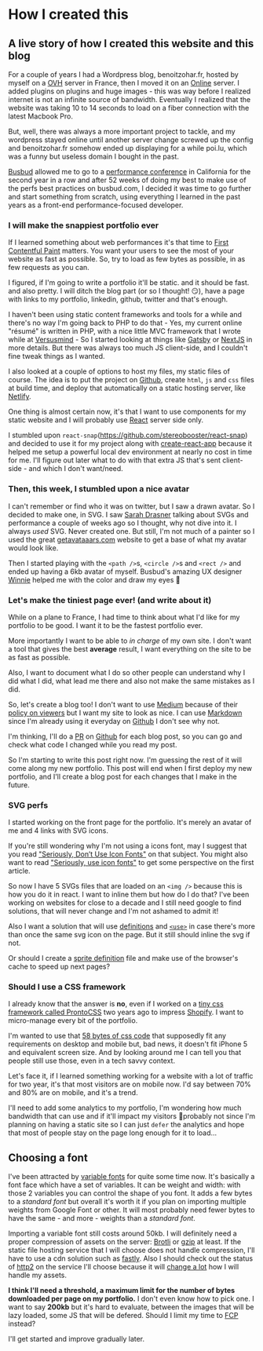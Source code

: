 # How I created this

## A live story of how I created this website and this blog

For a couple of years I had a Wordpress blog, benoitzohar.fr, hosted by myself on a [OVH](https://www.ovh.com/fr) server in France, then I moved it on an [Online](https://www.online.net/fr) server. I added plugins on plugins and huge images - this was way before I realized internet is not an infinite source of bandwidth.
Eventually I realized that the website was taking 10 to 14 seconds to load on a fiber connection with the latest Macbook Pro.

But, well, there was always a more important project to tackle, and my wordpress stayed online until another server change screwed up the config and benoitzohar.fr somehow ended up displaying for a while poi.lu, which was a funny but useless domain I bought in the past.

[Busbud](https://www.busbud.com) allowed me to go to a [performance conference](https://perfmatters.io/) in California for the second year in a row and after 52 weeks of doing my best to make use of the perfs best practices on busbud.com, I decided it was time to go further and start something from scratch, using everything I learned in the past years as a front-end performance-focused developer.

### I will make the snappiest portfolio ever

If I learned something about web performances it's that time to [First Contentful Paint](https://developers.google.com/web/tools/lighthouse/audits/first-contentful-paint) matters. You want your users to see the most of your website as fast as possible. So, try to load as few bytes as possible, in as few requests as you can.

I figured, if I'm going to write a portfolio it'll be static. and it should be fast. and also pretty.
I will ditch the blog part (or so I thought! 😏), have a page with links to my portfolio, linkedin, github, twitter and that's enough.

I haven't been using static content frameworks and tools for a while and there's no way I'm going back to PHP to do that - Yes, my current online "résumé" is written in PHP, with a nice little MVC framework that I wrote while at [Versusmind](http://www.versusmind.eu) - So I started looking at things like [Gatsby](https://www.gatsbyjs.org/) or [NextJS](https://nextjs.org/) in more details. But there was always too much JS client-side, and I couldn't fine tweak things as I wanted.

I also looked at a couple of options to host my files, my static files of course.
The idea is to put the project on [Github](https://github.com), create `html`, `js` and `css` files at build time, and deploy that automatically on a static hosting server, like [Netlify](https://www.netlify.com/).

One thing is almost certain now, it's that I want to use components for my static website and I will probably use [React](https://reactjs.org/) server side only.

I stumbled upon `react-snap`(https://github.com/stereobooster/react-snap) and decided to use it for my project along with [create-react-app](https://github.com/facebook/create-react-app) because it helped me setup a powerful local dev environment at nearly no cost in time for me.
I'll figure out later what to do with that extra JS that's sent client-side - and which I don't want/need.

### Then, this week, I stumbled upon a nice avatar

I can't remember or find who it was on twitter, but I saw a drawn avatar. So I decided to make one, in SVG. I saw [Sarah Drasner](https://twitter.com/sarah_edo) talking about SVGs and performance a couple of weeks ago so I thought, why not dive into it. I always _used_ SVG. Never created one. But still, I'm not much of a painter so I used the great [getavataaars.com](https://getavataaars.com/) website to get a base of what my avatar would look like.

Then I started playing with the `<path />`s, `<circle />`s and `<rect />` and ended up having a 6kb avatar of myself. Busbud's amazing UX designer [Winnie](https://www.winnieabodoalinga.com/) helped me with the color and draw my eyes 🤩

### Let's make the tiniest page ever! (and write about it)

While on a plane to France, I had time to think about what I'd like for my portfolio to be good. I want it to be the fastest portfolio ever.

More importantly I want to be able to _in charge_ of my own site. I don't want a tool that gives the best **average** result, I want everything on the site to be as fast as possible.

Also, I want to document what I do so other people can understand why I did what I did, what lead me there and also not make the same mistakes as I did.

So, let's create a blog too! I don't want to use [Medium](https://medium.com/) because of their [policy on viewers](https://www.theverge.com/2017/3/22/15028310/medium-membership-subscriptions-launch) but I want my site to look as nice. I can use [Markdown](https://en.wikipedia.org/wiki/Markdown) since I'm already using it everyday on [Github](https://github.com) I don't see why not.

I'm thinking, I'll do a [PR](https://help.github.com/en/articles/about-pull-requests) on [Github](https://github.com) for each blog post, so you can go and check what code I changed while you read my post.

So I'm starting to write this post right now. I'm guessing the rest of it will come along my new portfolio. This post will end when I first deploy my new portfolio, and I'll create a blog post for each changes that I make in the future.

### SVG perfs

I started working on the front page for the portfolio. It's merely an avatar of me and 4 links with SVG icons.

If you're still wondering why I'm not using a icons font, may I suggest that you read ["Seriously, Don’t Use Icon Fonts"](https://cloudfour.com/thinks/seriously-dont-use-icon-fonts/) on that subject. You might also want to read ["Seriously, use icon fonts"](https://benfrain.com/seriously-use-icon-fonts/) to get some perspective on the first article.

So now I have 5 SVGs files that are loaded on an `<img />` because this is how you do it in react. I want to inline them but how do I do that? I've been working on websites for close to a decade and I still need google to find solutions, that will never change and I'm not ashamed to admit it!

Also I want a solution that will use [definitions](https://developer.mozilla.org/en-US/docs/Web/SVG/Element/defs) and [`<use>`](https://developer.mozilla.org/en-US/docs/Web/SVG/Element/use) in case there's more than once the same svg icon on the page. But it still should inline the svg if not.

Or should I create a [sprite definition](https://developer.mozilla.org/en-US/docs/Web/SVG/Element/defs) file and make use of the browser's cache to speed up next pages?

### Should I use a CSS framework

I already know that the answer is **no**, even if I worked on a [tiny css framework called ProntoCSS](https://benoitzohar.github.io/ProntoCSS/) two years ago to impress [Shopify](https://www.shopify.com). I want to micro-manage every bit of the portfolio.

I'm wanted to use that [58 bytes of css code](https://jrl.ninja/etc/1/) that supposedly fit any requirements on desktop and mobile but, bad news, it doesn't fit iPhone 5 and equivalent screen size. And by looking around me I can tell you that people still use those, even in a tech savvy context.

Let's face it, if I learned something working for a website with a lot of traffic for two year, it's that most visitors are on mobile now. I'd say between 70% and 80% are on mobile, and it's a trend.

I'll need to add some analytics to my portfolio, I'm wondering how much bandwidth that can use and if it'll impact my visitors 🤔probably not since I'm planning on having a static site so I can just `defer` the analytics and hope that most of people stay on the page long enough for it to load...

## Choosing a font

I've been attracted by [variable fonts](https://webkit.org/blog/7051/variable-fonts-on-the-web/) for quite some time now. It's basically a font face which have a set of variables. It can be weight and width: with those 2 variables you can control the shape of you font. It adds a few bytes to a _standard font_ but overall it's worth it if you plan on importing multiple weights from Google Font or other. It will most probably need fewer bytes to have the same - and more - weights than a _standard font_.

Importing a variable font still costs around 50kb. I will definitely need a proper compression of assets on the server: [Brotli](https://en.wikipedia.org/wiki/Brotli) or [gzip](https://www.gzip.org/) at least. If the static file hosting service that I will choose does not handle compression, I'll have to use a cdn solution such as [fastly](https://www.fastly.com). Also I should check out the status of [http2](https://en.wikipedia.org/wiki/HTTP/2) on the service I'll choose because it will [change a lot](https://medium.com/@factoryhr/http-2-the-difference-between-http-1-1-benefits-and-how-to-use-it-38094fa0e95b) how I will handle my assets.

**I think I'll need a threshold, a maximum limit for the number of bytes downloaded per page on my portfolio.** I don't even know how to pick one. I want to say **200kb** but it's hard to evaluate, between the images that will be lazy loaded, some JS that will be defered. Should I limit my time to [FCP](https://developers.google.com/web/tools/lighthouse/audits/first-contentful-paint) instead?

I'll get started and improve gradually later.
